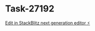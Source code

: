 # Task-27192

[Edit in StackBlitz next generation editor ⚡️](https://stackblitz.com/~/github.com/kevin-turing/Task-27192)